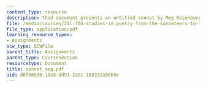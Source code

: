 ```yaml
---
content_type: resource
description: Thid document presents an untitled sonnet by Meg Rosenburg.
file: /media/courses/21l-704-studies-in-poetry-from-the-sonneteers-to-the-metaphysicals-spring-2006/d8f5653610a9dd912a51188372a60b5e_sonnet_meg.pdf
file_type: application/pdf
learning_resource_types:
- Assignments
ocw_type: OCWFile
parent_title: Assignments
parent_type: CourseSection
resourcetype: Document
title: sonnet_meg.pdf
uid: d8f56536-10a9-dd91-2a51-188372a60b5e
---
```

